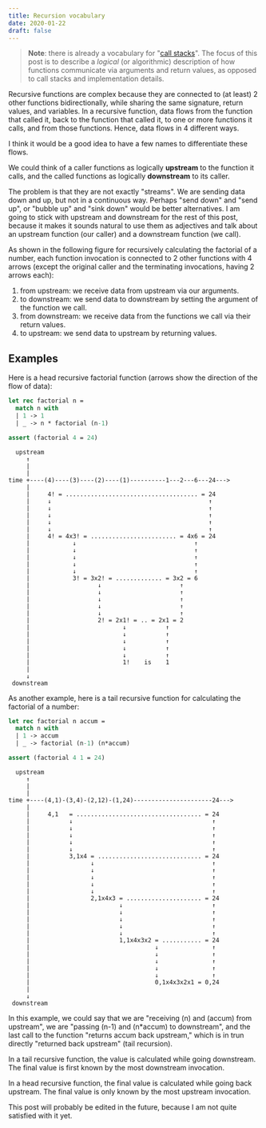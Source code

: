 ```yaml
---
title: Recursion vocabulary
date: 2020-01-22
draft: false
---
```


[call_stack]: https://en.wikipedia.org/wiki/Call_stack

> **Note**: there is already a vocabulary for "[call stacks][call_stack]".
> The focus of this post is to describe a *logical* (or algorithmic) description of
> how functions communicate via arguments and return values,
> as opposed to call stacks and implementation details.

Recursive functions are complex because they are connected to (at least) 2 other functions bidirectionally,
while sharing the same signature, return values, and variables.
In a recursive function, data flows
from the function that called it,
back to the function that called it,
to one or more functions it calls,
and from those functions.
Hence, data flows in 4 different ways.

I think it would be a good idea to have a few names to differentiate these flows.
<!--Similar to how stacks have top and bottom, -->
We could think of a caller functions as logically **upstream** to the function it calls,
and the called functions as logically **downstream** to its caller.

The problem is that they are not exactly "streams".
We are sending data down and up, but not in a continuous way.
Perhaps "send down" and "send up", or "bubble up" and "sink down" would be better alternatives.
I am going to stick with upstream and downstream for the rest of this post,
because it makes it sounds natural to use them as adjectives and talk about
an upstream function (our caller)
and a downstream function (we call).

<!--
Downstream in the sense that with each recursive call we go down and get farther from the original caller, which sits on top.
Upstream in the sense that everytime a recursive function returns we get closer to the original caller on top.
-->

As shown in the following figure for recursively calculating the factorial of a number,
each function invocation is connected to 2 other functions with 4 arrows
(except the original caller and the terminating invocations, having 2 arrows each):

1. from upstream: we receive data from upstream via our arguments.
2. to downstream: we send data to downstream by setting the argument of the function we call.
3. from downstream: we receive data from the functions we call via their return values.
4. to upstream: we send data to upstream by returning values.

## Examples

Here is a head recursive factorial function (arrows show the direction of the flow of data):

```ml
let rec factorial n =
  match n with
  | 1 -> 1
  | _ -> n * factorial (n-1)

assert (factorial 4 = 24)
```

```shell
  upstream
     ↑
     |
     |
time +----(4)----(3)----(2)----(1)----------1---2---6---24--->
     |
     |     4! = ..................................... = 24
     |     ↓                                            ↑
     |     ↓                                            ↑
     |     ↓                                            ↑
     |     ↓                                            ↑
     |     ↓                                            ↑
     |     4! = 4x3! = ........................ = 4x6 = 24
     |            ↓                                 ↑
     |            ↓                                 ↑
     |            ↓                                 ↑
     |            ↓                                 ↑
     |            ↓                                 ↑
     |            3! = 3x2! = ............. = 3x2 = 6
     |                   ↓                      ↑
     |                   ↓                      ↑
     |                   ↓                      ↑
     |                   ↓                      ↑
     |                   ↓                      ↑
     |                   2! = 2x1! = .. = 2x1 = 2
     |                          ↓           ↑
     |                          ↓           ↑
     |                          ↓           ↑
     |                          ↓           ↑
     |                          ↓           ↑
     |                          1!    is    1
     |
     ↓
 downstream
```

As another example, here is a tail recursive function for calculating the factorial
of a number:

```ml
let rec factorial n accum =
  match n with
  | 1 -> accum
  | _ -> factorial (n-1) (n*accum)

assert (factorial 4 1 = 24)
```

```shell
  upstream
     ↑
     |
     |
time +----(4,1)-(3,4)-(2,12)-(1,24)----------------------24--->
     |
     |     4,1   = ................................... = 24
     |           ↓                                       ↑
     |           ↓                                       ↑
     |           ↓                                       ↑
     |           ↓                                       ↑
     |           ↓                                       ↑
     |           3,1x4 = ............................. = 24
     |                 ↓                                 ↑
     |                 ↓                                 ↑
     |                 ↓                                 ↑
     |                 ↓                                 ↑
     |                 ↓                                 ↑
     |                 2,1x4x3 = ..................... = 24
     |                         ↓                         ↑
     |                         ↓                         ↑
     |                         ↓                         ↑
     |                         ↓                         ↑
     |                         ↓                         ↑
     |                         1,1x4x3x2 = ........... = 24
     |                                   ↓               ↑
     |                                   ↓               ↑
     |                                   ↓               ↑
     |                                   ↓               ↑
     |                                   ↓               ↑
     |                                   0,1x4x3x2x1 = 0,24
     |
     ↓
 downstream
```

In this example, we could say that
we are "receiving (n) and (accum) from upstream",
we are "passing (n-1) and (n\*accum) to downstream",
and the last call to the function "returns accum back upstream,"
which is in trun directly "returned back upstream" (tail recursion).

In a tail recursive function, the value is calculated while going downstream.
The final value is first known by the most downstream invocation.

In a head recursive function, the final value is calculated while going back upstream.
The final value is only known by the most upstream invocation.

This post will probably be edited in the future,
because I am not quite satisfied with it yet.
